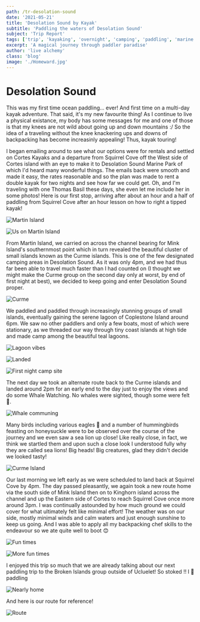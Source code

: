 ```yaml
---
path: /tr-desolation-sound
date: '2021-05-21'
title: 'Desolation Sound by Kayak'
subtitle: 'Paddling the waters of Desolation Sound'
subject: 'Trip Report'
tags: ['trip', 'kayaking', 'overnight', 'camping', 'paddling', 'marine', 'adventure', 'travel', 'pacific', 'ocean']
excerpt: 'A magical journey through paddler paradise'
author: 'live alchemy'
class: 'blog'
image: './Homeward.jpg'
---
```

# Desolation Sound

This was my first time ocean paddling... ever! And first time on a multi-day kayak adventure. That said, it's my new favourite thing! As I continue to live a physical existance, my body has some messages for me and one of those is that my knees are not wild about going up and down mountains :/ So the idea of a traveling without the knee knackering ups and downs of backpacking has become increasinly appealing! Thus, kayak touring!

I began emailing around to see what our options were for rentals and settled on Cortes Kayaks and a departure from Squirrel Cove off the West side of Cortes island with an eye to make it to Desolation Sound Marine Park of which I'd heard many wonderful things. The emails back were smooth and made it easy, the rates reasonable and so the plan was made to rent a double kayak for two nights and see how far we could get. Oh, and I'm traveling with one Thomas Basil these days, she even let me include her in some photos! Here is our first stop, arriving after about an hour and a half of paddling from Squirrel Cove after an hour lesson on how to right a tipped kayak!

![Martin Island](./MartinIsland.jpg)

![Us on Martin Island](./Martin2.jpg)

From Martin Island, we carried on across the channel bearing for Mink Island's southernmost point which in turn revealed the beautiful cluster of small islands known as the Curme islands. This is one of the few designated camping areas in Desolation Sound. As it was only 4pm, and we had thus far been able to travel much faster than I had counted on (I thought we might make the Curme group on the second day only at worst, by end of first night at best), we decided to keep going and enter Desolation Sound proper.

![Curme](./Curme.jpg)

We paddled and paddled through increasingly stunning groups of small islands, eventually gaining the serene lagoon of Coplestone Island around 6pm. We saw no other paddlers and only a few boats, most of which were stationary, as we threaded our way through tiny coast islands at high tide and made camp among the beautiful teal lagoons.

![Lagoon vibes](./Lagoon.jpg)

![Landed](./Beached.jpg)

![First night camp site](./Campsite.jpg)

The next day we took an alternate route back to the Curme islands and landed around 2pm for an early end to the day just to enjoy the views and do some Whale Watching. No whales were sighted, though some were felt 🐋.

![Whale communing](./WhaleSong.jpg)

Many birds including various eagles 🦅  and a number of hummingbirds feasting on honeysuckle were to be observed over the course of the journey and we even saw a sea lion up close! Like really close, in fact, we think we startled them and upon such a close look I understood fully why they are called sea lions! Big heads! Big creatures, glad they didn't decide we looked tasty!

![Curme Island](./Curmes.jpg)

Our last morning we left early as we were scheduled to land back at Squirrel Cove by 4pm. The day passed pleasantly, we again took a new route home via the south side of Mink Island then on to Kinghorn island across the channel and up the Eastern side of Cortes to reach Squirrel Cove once more around 3pm. I was continually astounded by how much ground we could cover for what ultimately felt like minimal effort! The weather was on our side, mostly minimal winds and calm waters and just enough sunshine to keep us going. And I was able to apply all my backpacking chef skills to the endeavour so we ate quite well to boot 😊

![Fun times](./HappyBas.jpg)

![More fun times](./HappySun.jpg)

I enjoyed this trip so much that we are already talking about our next paddling trip to the Broken Islands group outside of Ucluelet! So stoked !! I 💙  paddling

![Nearly home](./Return.jpg)

And here is our route for reference!

![Route](./map.png)
